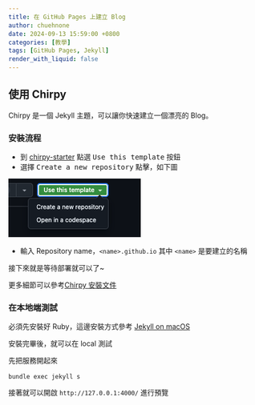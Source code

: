 ```yaml
---
title: 在 GitHub Pages 上建立 Blog
author: chuehnone
date: 2024-09-13 15:59:00 +0800
categories: [教學]
tags: [GitHub Pages, Jekyll]
render_with_liquid: false
---
```


## 使用 Chirpy

Chirpy 是一個 Jekyll 主題，可以讓你快速建立一個漂亮的 Blog。

### 安裝流程

- 到 [chirpy-starter](https://github.com/cotes2020/chirpy-starter) 點選 <kbd>Use this template</kbd> 按鈕
- 選擇 <kbd>Create a new repository</kbd> 點擊，如下圖

![](/assets/images/2024/20240913/1.png)

- 輸入 Repository name，`<name>.github.io` 其中 `<name>` 是要建立的名稱

接下來就是等待部署就可以了~

更多細節可以參考[Chirpy 安裝文件](https://chirpy.cotes.page/posts/getting-started/)

### 在本地端測試

必須先安裝好 Ruby，這邊安裝方式參考 [Jekyll on macOS](https://jekyllrb.com/docs/installation/macos/)

安裝完畢後，就可以在 local 測試

先把服務開起來
```shell
bundle exec jekyll s 
```

接著就可以開啟 `http://127.0.0.1:4000/` 進行預覽
